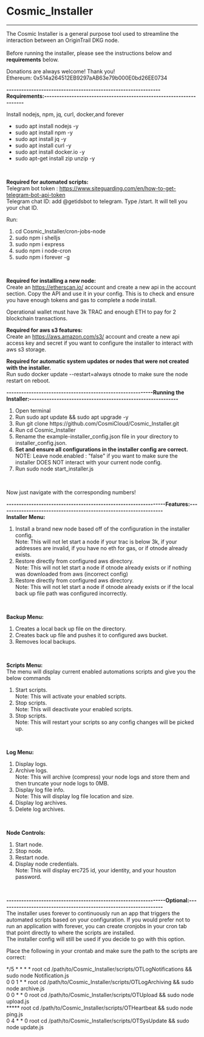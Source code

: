 # Cosmic_Installer
------------------------------------------------------------------------------------------------------------------------------------------------------------------
The Cosmic Installer is a general purpose tool used to streamline the interaction between an OriginTrail DKG node.
<br><br>
Before running the installer, please see the instructions below and <b>requirements</b> below.
<br>

Donations are always welcome! Thank you! <br>
Ethereum: 0x514a264512EB9297aAB63e79b000E0bd26EE0734<br>

<b>--------------------------------------------------------------Requirements:--------------------------------------------------------------------</b>

Install nodejs, npm, jq, curl, docker,and forever
<ul>
<li>sudo apt install nodejs -y</li>
<li>sudo apt install npm -y</li>
<li>sudo apt install jq -y</li>
<li>sudo apt install curl -y</li>
<li>sudo apt install docker.io -y</li>
<li>sudo apt-get install zip unzip -y</li>
</ul><br>

<b>Required for automated scripts:</b><br>
Telegram bot token : https://www.siteguarding.com/en/how-to-get-telegram-bot-api-token <br>
Telegram chat ID: add @getidsbot to telegram. Type /start. It will tell you your chat ID.<br>

Run:<br>
<ol>
<li>cd Cosmic_Installer/cron-jobs-node</li>
<li>sudo npm i shelljs</li>
<li>sudo npm i express</li>
<li>sudo npm i node-cron</li>
<li>sudo npm i forever -g</li>
</ol><br>

<b>Required for installing a new node:</b><br>
Create an https://etherscan.io/ account and create a new api in the account section. Copy the API and use it in your config. This is to check and ensure you have enough tokens and gas to complete a node install.

Operational wallet must have 3k TRAC and enough ETH to pay for 2 blockchain transactions.

<b>Required for aws s3 features:</b><br>
Create an https://aws.amazon.com/s3/ account and create a new api access key and secret if you want to configure the installer to interact with aws s3 storage.<br>

<b>Required for automatic system updates or nodes that were not created with the installer.</b><br>
Run sudo docker update --restart=always otnode to make sure the node restart on reboot.<br>

<b>-----------------------------------------------------------Running the Installer:------------------------------------------------------------</b>

<ol>
<li>Open terminal</li>
<li>Run sudo apt update && sudo apt upgrade -y</li>
<li>Run git clone https://github.com/CosmiCloud/Cosmic_Installer.git</li>
<li>Run cd Cosmic_Installer</li>
<li>Rename the example-installer_config.json file in your directory to installer_config.json.</li>
<li><b>Set and ensure all configurations in the installer config are correct.</b><br>
  NOTE: Leave node.enabled : "false" if you want to make sure the installer DOES NOT interact with your current node config.</li>
<li>Run sudo node start_installer.js</li>
</ol><br>

Now just navigate with the corresponding numbers!

<b>----------------------------------------------------------------Features:------------------------------------------------------------------</b><br>
<b>Installer Menu:</b>
<ol>
<li>Install a brand new node based off of the configuration in the installer config. <br>
Note: This will not let start a node if your trac is below 3k, if your addresses are invalid, if you have no eth for gas, or if otnode already exists.</li>
<li>Restore directly from configured aws directory.<br>
Note: This will not let start a node if otnode already exists or if nothing was downloaded from aws (incorrect config)</li>
<li>Restore directly from configured aws directory.<br>
Note: This will not let start a node if otnode already exists or if the local back up file path was configured incorrectly.</li>
</ol><br>

<b>Backup Menu:</b>
<ol>
<li>Creates a local back up file on the directory.</li>
<li>Creates back up file and pushes it to configured aws bucket.</li>
<li>Removes local backups.</li>
</ol><br>

<b>Scripts Menu:</b><br>
The menu will display current enabled automations scripts and give you the below commands
<ol>
<li>Start scripts. <br>
Note: This will activate your enabled scripts.</li>
<li>Stop scripts. <br>
Note: This will deactivate your enabled scripts.</li>
<li>Stop scripts. <br>
Note: This will restart your scripts so any config changes will be picked up.</li>
</ol><br>

<b>Log Menu:</b>
<ol>
<li>Display logs.</li>
<li>Archive logs. <br>
Note: This will archive (compress) your node logs and store them and then truncate your node logs to 0MB.</li>
<li>Display log file info. <br>
Note: This will display log file location and size.</li>
<li>Display log archives.</li>
<li>Delete log archives.</li>
</ol><br>

<b>Node Controls:</b>
<ol>
<li>Start node.</li>
<li>Stop node.</li>
<li>Restart node.</li>
<li>Display node credentials. <br>
Note: This will display erc725 id, your identity, and your houston password.</li>
</ol><br>

<b>----------------------------------------------------------------Optional:------------------------------------------------------------------</b><br>
The installer uses forever to continuously run an app that triggers the automated scripts based on your configuration. If you would prefer not to run an application with forever, you can create cronjobs in your cron tab that point directly to where the scripts are installed.<br>
The installer config will still be used if you decide to go with this option.<br>

Place the following in your crontab and make sure the path to the scripts are correct:<br>

*/5 * * * * root cd /path/to/Cosmic_Installer/scripts/OTLogNotifications && sudo node Notification.js<br>
0 0 1 * * root cd /path/to/Cosmic_Installer/scripts/OTLogArchiving && sudo node archive.js<br>
0 0 * * 0 root cd /path/to/Cosmic_Installer/scripts/OTUpload && sudo node upload.js<br>
***** root cd /path/to/Cosmic_Installer/scripts/OTHeartbeat && sudo node ping.js<br>
0 4 * * 0 root cd /path/to/Cosmic_Installer/scripts/OTSysUpdate && sudo node update.js


